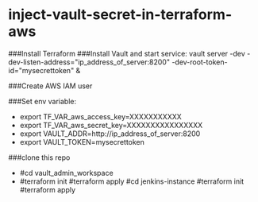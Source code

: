 # inject-vault-secret-in-terraform-aws
###Install Terraform
###Install Vault and start service: 
   vault server -dev -dev-listen-address="ip_address_of_server:8200" -dev-root-token-id="mysecrettoken" &
   
###Create AWS IAM user

###Set env variable:
- export TF_VAR_aws_access_key=XXXXXXXXXXX
- export TF_VAR_aws_secret_key=XXXXXXXXXXXXXXXX
- export VAULT_ADDR=http://ip_address_of_server:8200
- export VAULT_TOKEN=mysecrettoken

###clone this repo
 - #cd vault_admin_workspace
 - #terraform init
 #terraform apply
 #cd jenkins-instance
 #terraform init
 #terraform apply
